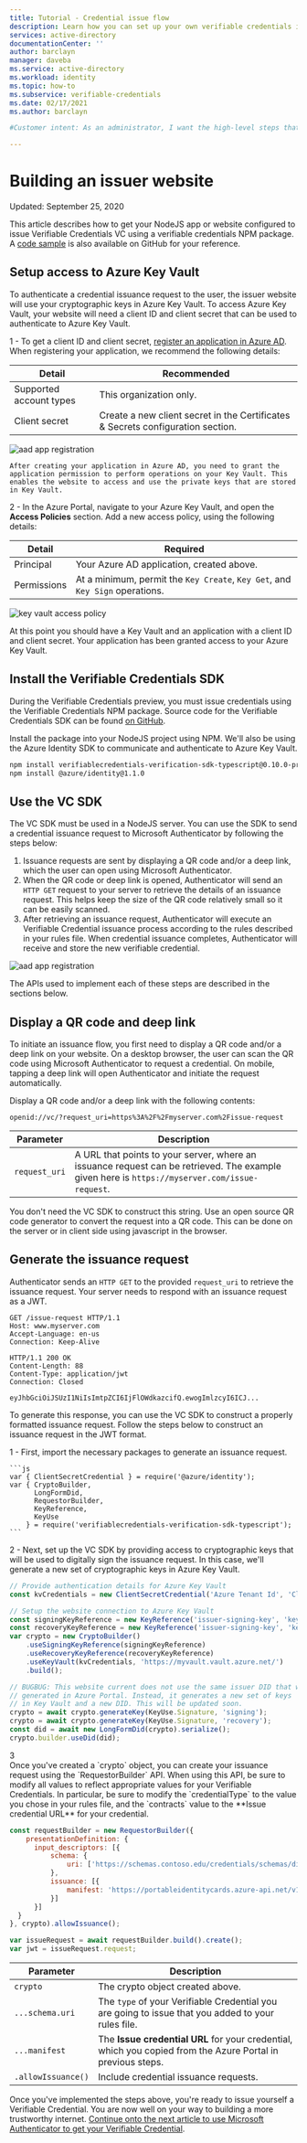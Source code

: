 ```yaml
---
title: Tutorial - Credential issue flow 
description: Learn how you can set up your own verifiable credentials issuer in Azure
services: active-directory
documentationCenter: ''
author: barclayn
manager: daveba
ms.service: active-directory
ms.workload: identity
ms.topic: how-to
ms.subservice: verifiable-credentials
ms.date: 02/17/2021
ms.author: barclayn

#Customer intent: As an administrator, I want the high-level steps that I should follow so that I can learn how to issue cards using Azure verifiable credentials

---
```


# Building an issuer website

Updated: September 25, 2020

This article describes how to get your NodeJS app or website configured to issue Verifiable Credentials VC using a verifiable credentials NPM package. A [code sample](https://github.com/Azure-Samples/active-directory-verifiable-credentials) is also available on GitHub for your reference.

## Setup access to Azure Key Vault

To authenticate a credential issuance request to the user, the issuer website will use your cryptographic keys in Azure Key Vault. To access Azure Key Vault, your website will need a client ID and client secret that can be used to authenticate to Azure Key Vault.

1 - To get a client ID and client secret, [register an application in Azure AD](https://docs.microsoft.com/azure/active-directory/develop/quickstart-register-app). When registering your application, we recommend the following details:


| Detail | Recommended |
|--------|---------------|
| Supported account types | This organization only. |
| Client secret | Create a new client secret in the Certificates & Secrets configuration section.  |

  ![aad app registration](media/credential-issue-flow/aad-app-registration.png)

    After creating your application in Azure AD, you need to grant the application permission to perform operations on your Key Vault. This enables the website to access and use the private keys that are stored in Key Vault.

2 - In the Azure Portal, navigate to your Azure Key Vault, and open the **Access Policies** section. Add a new access policy, using the following details:

| Detail | Required |
|--------|---------------|
| Principal| Your Azure AD application, created above. |
| Permissions | At a minimum, permit the `Key Create`, `Key Get`, and `Key Sign` operations. |

![key vault access policy](media/credential-issue-flow/key-vault-access-policy.png)

At this point you should have a Key Vault and an application with a client ID and client secret. Your application has been granted access to your Azure Key Vault.

## Install the Verifiable Credentials SDK

During the Verifiable Credentials preview, you must issue credentials using the Verifiable Credentials NPM package. Source code for the Verifiable Credentials SDK can be found [on GitHub](https://github.com/microsoft/VerifiableCredentials-Verification-SDK-Typescript).

Install the package into your NodeJS project using NPM. We'll also be using the Azure Identity SDK to communicate and authenticate to Azure Key Vault.

```bash
npm install verifiablecredentials-verification-sdk-typescript@0.10.0-preview.29
npm install @azure/identity@1.1.0
```

## Use the VC SDK

The VC SDK must be used in a NodeJS server. You can use the SDK to send a credential issuance request to Microsoft Authenticator by following the steps below:

1. Issuance requests are sent by displaying a QR code and/or a deep link, which the user can open using Microsoft Authenticator.
2. When the QR code or deep link is opened, Authenticator will send an `HTTP GET` request to your server to retrieve the details of an issuance request. This helps keep the size of the QR code relatively small so it can be easily scanned.
3. After retrieving an issuance request, Authenticator will execute an Verifiable Credential issuance process according to the rules described in your rules file. When credential issuance completes, Authenticator will receive and store the new verifiable credential.

![aad app registration](media/credential-issue-flow/issuer-request-diagram.png)

The APIs used to implement each of these steps are described in the sections below.

## Display a QR code and deep link

To initiate an issuance flow, you first need to display a QR code and/or a deep link on your website. On a desktop browser, the user can scan the QR code using Microsoft Authenticator to request a credential. On mobile, tapping a deep link will open Authenticator and initiate the request automatically. 

Display a QR code and/or a deep link with the following contents:


```
openid://vc/?request_uri=https%3A%2F%2Fmyserver.com%2Fissue-request
```

| Parameter | Description |
| --------- | ----------- |
| `request_uri` | A URL that points to your server, where an issuance request can be retrieved. The example given here is `https://myserver.com/issue-request`. |

You don't need the VC SDK to construct this string. Use an open source QR code generator to convert the request into a QR code. This can be done on the server or in client side using javascript in the browser.

## Generate the issuance request

Authenticator sends an `HTTP GET` to the provided `request_uri` to retrieve the issuance request. Your server needs to respond with an issuance request as a JWT.

```HTTP
GET /issue-request HTTP/1.1
Host: www.myserver.com
Accept-Language: en-us
Connection: Keep-Alive

HTTP/1.1 200 OK
Content-Length: 88
Content-Type: application/jwt
Connection: Closed

eyJhbGciOiJSUzI1NiIsImtpZCI6IjFlOWdkazcifQ.ewogImlzcyI6ICJ...
```

To generate this response, you can use the VC SDK to construct a properly formatted issuance request. Follow the steps below to construct an issuance request in the JWT format.

1 - First, import the necessary packages to generate an issuance request.

    ```js
    var { ClientSecretCredential } = require('@azure/identity');
    var { CryptoBuilder, 
          LongFormDid, 
          RequestorBuilder,
          KeyReference,
          KeyUse
        } = require('verifiablecredentials-verification-sdk-typescript');
    ```

2 - Next, set up the VC SDK by providing access to cryptographic keys that will be used to digitally sign the issuance request. In this case, we'll generate a new set of cryptographic keys in Azure Key Vault.

```js
// Provide authentication details for Azure Key Vault
const kvCredentials = new ClientSecretCredential('Azure Tenant Id', 'Client ID', 'Client Secret');

// Setup the website connection to Azure Key Vault
const signingKeyReference = new KeyReference('issuer-signing-key', 'key');
const recoveryKeyReference = new KeyReference('issuer-signing-key', 'key');
var crypto = new CryptoBuilder()
    .useSigningKeyReference(signingKeyReference)
    .useRecoveryKeyReference(recoveryKeyReference)
    .useKeyVault(kvCredentials, 'https://myvault.vault.azure.net/')
    .build();

// BUGBUG: This website current does not use the same issuer DID that was 
// generated in Azure Portal. Instead, it generates a new set of keys 
// in Key Vault and a new DID. This will be updated soon.
crypto = await crypto.generateKey(KeyUse.Signature, 'signing');
crypto = await crypto.generateKey(KeyUse.Signature, 'recovery');
const did = await new LongFormDid(crypto).serialize();
crypto.builder.useDid(did);
```

<div class="step" style="margin-bottom:10px">
<div class="numberCircle">3</div>
<div class="multiline-step">
Once you've created a `crypto` object, you can create your issuance request using the `RequestorBuilder` API. When using this API, be sure to modify all values to reflect appropriate values for your Verifiable Credentials. In particular, be sure to modify the `credentialType` to the value you chose in your rules file, and the `contracts` value to the **Issue credential URL** for your credential.
</div>
</div> 

```js
const requestBuilder = new RequestorBuilder({
    presentationDefinition: {
      input_descriptors: [{
          schema: {
              uri: ['https://schemas.contoso.edu/credentials/schemas/diploma2020'],
          },
          issuance: [{
              manifest: 'https://portableidentitycards.azure-api.net/v1.0/9c59be8b-bd18-45d9-b9d9-082bc07c094f/portableIdentities/contracts/Diploma2020'
          }]
      }]
  }
}, crypto).allowIssuance();

var issueRequest = await requestBuilder.build().create();
var jwt = issueRequest.request;
```

| Parameter | Description |
| --------- | ----------- |
| `crypto` | The crypto object created above. |
| `...schema.uri` | The `type` of your Verifiable Credential you are going to issue that you added to your rules file. | 
| `...manifest` | The **Issue credential URL** for your credential, which you copied from the Azure Portal in previous steps. |
| `.allowIssuance()` | Include credential issuance requests. |

Once you've implemented the steps above, you're ready to issue yourself a Verifiable Credential. You are now well on your way to building a more trustworthy internet. [Continue onto the next article to use Microsoft Authenticator to get your Verifiable Credential](credential-authenticator.md).
